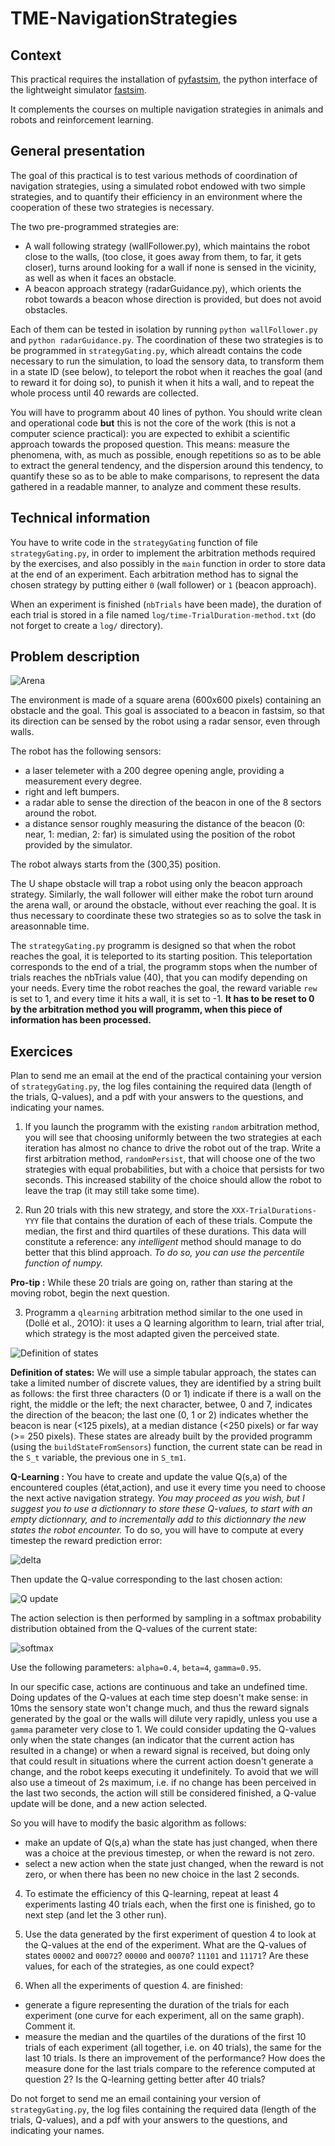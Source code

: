 # TME-NavigationStrategies

## Context

This practical requires the installation of [pyfastsim](https://github.com/alexendy/pyfastsim), the python interface of the lightweight simulator [fastsim](https://github.com/jbmouret/libfastsim).

It complements the courses on multiple navigation strategies in animals and robots and reinforcement learning.

## General presentation

The goal of this practical is to test various methods of coordination of navigation strategies, using a simulated robot endowed with two simple strategies, and to quantify their efficiency in an environment where the cooperation of these two strategies is necessary.

The two pre-programmed strategies are:
* A wall following strategy (wallFollower.py), which maintains the robot close to the walls, (too close, it goes away from them, to far, it gets closer), turns around looking for a wall if none is sensed in the vicinity, as well as when it faces an obstacle.
* A beacon approach strategy (radarGuidance.py), which orients the robot towards a beacon whose direction is provided, but does not avoid obstacles.

Each of them can be tested in isolation by running ```python wallFollower.py``` and ```python radarGuidance.py```. The coordination of these two strategies is to be programmed in ```strategyGating.py```, which alreadt contains the code necessary to run the simulation, to load the sensory data, to transform them in a state ID (see below), to teleport the robot when it reaches the goal (and to reward it for doing so), to punish it when it hits a wall, and to repeat the whole process until 40 rewards are collected.

You will have to programm about 40 lines of python. You should write clean and operational code **but** this is not the core of the work (this is not a computer science practical): you are expected to exhibit a scientific approach towards the proposed question. This means: measure the phenomena, with, as much as possible, enough repetitions so as to be able to extract the general tendency, and the dispersion around this tendency, to quantify these so as to be able to make comparisons, to represent the data gathered in a readable manner, to analyze and comment these results.

## Technical information

You have to write code in the ```strategyGating``` function of file ```strategyGating.py```, in order to implement the arbitration methods required by the exercises, and also possibly in the ```main``` function in order to store data at the end of an experiment. Each arbitration method has to signal the chosen strategy by putting either ```0``` (wall follower) or ```1``` (beacon approach).

When an experiment is finished (```nbTrials``` have been made), the duration of each trial is stored in a file named ```log/time-TrialDuration-method.txt``` (do not forget to create a ```log/``` directory).

## Problem description

![Arena](entonnoir2.png)

The environment is made of a square arena (600x600 pixels) containing an obstacle and the goal. This goal is associated to a beacon in fastsim, so that its direction can be sensed by the robot using a radar sensor, even through walls.

The robot has the following sensors:
- a laser telemeter with a 200 degree opening angle, providing a measurement every degree.
- right and left bumpers.
- a radar able to sense the direction of the beacon in one of the 8 sectors around the robot.
- a distance sensor roughly measuring the distance of the beacon (0: near, 1: median, 2: far) is simulated using the position of the robot provided by the simulator.

The robot always starts from the (300,35) position.

The U shape obstacle will trap a robot using only the beacon approach strategy.
Similarly, the wall follower will either make the robot turn around the arena wall, or around the obstacle, without ever reaching the goal. It is thus necessary to coordinate these two strategies so as to solve the task in areasonnable time.

The ```strategyGating.py``` programm is designed so that when the robot reaches the goal, it is teleported to its starting position. This teleportation corresponds to the end of a trial, the programm stops when the number of trials reaches the nbTrials value (40), that you can modify depending on your needs. Every time the robot reaches the goal, the reward variable ```rew``` is set to 1, and every time it hits a wall, it is set to -1. **It has to be reset to 0 by the arbitration method you will programm, when this piece of information has been processed.**

## Exercices

Plan to send me an email at the end of the practical containing your version of ```strategyGating.py```, the log files containing the required data (length of the trials, Q-values), and a pdf with your answers to the questions, and indicating your names.

1. If you launch the programm with the existing ```random``` arbitration method, you will see that choosing uniformly between the two strategies at each iteration has almost no chance to drive the robot out of the trap. Write a first arbitration method, ```randomPersist```, that will choose one of the two strategies with equal probabilities, but with a choice that persists for two seconds. This increased stability of the choice should allow the robot to leave the trap (it may still take some time).

2. Run 20 trials with this new strategy, and store the ```XXX-TrialDurations-YYY``` file that contains the duration of each of these trials. Compute the median, the first and third quartiles of these durations. This data will constitute a reference: any *intelligent* method should manage to do better that this blind approach. *To do so, you can use the percentile function of numpy.*

**Pro-tip :** While these 20 trials are going on, rather than staring at the moving robot, begin the next question.

3. Programm a ```qlearning``` arbitration method similar to the one used in (Dollé et al., 2O1O): it uses a Q learning algorithm to learn, trial after trial, which strategy is the most adapted given the perceived state.

![Definition of states](FigStates.png)

**Definition of states:** We will use a simple tabular approach, the states can take a limited number of discrete values, they are identified by a string built as follows: the first three characters (0 or 1) indicate if there is a wall on the right, the middle or the left; the next character, betwee, 0 and 7, indicates the direction of the beacon; the last one (0, 1 or 2) indicates whether the beacon is near (<125 pixels), at a median distance (<250 pixels) or far way (>= 250 pixels). These states are already built by the provided programm (using the ```buildStateFromSensors```) function, the current state can be read in the ```S_t``` variable, the previous one in ```S_tm1```.

**Q-Learning :** You have to create and update the value Q(s,a) of the encountered couples (état,action), and use it every time you need to choose the next active navigation strategy. *You may proceed as you wish, but I suggest you to use a dictionnary to store these Q-values, to start with an empty dictionnary, and to incrementally add to this dictionnary the new states the robot encounter.*
To do so, you will have to compute at every timestep the reward prediction error:

![delta](RPE.png)

Then update the Q-value corresponding to the last chosen action:

![Q update](QUpdate.png)

The action selection is then performed by sampling in a softmax probability distribution obtained from the Q-values of the current state:

![softmax](Softmax.png)

Use the following parameters: ```alpha=0.4```, ```beta=4```, ```gamma=0.95```.

In our specific case, actions are continuous and take an undefined time. Doing updates of the Q-values at each time step doesn't make sense: in 10ms the sensory state won't change much, and thus the reward signals generated by the goal or the walls will dilute very rapidly, unless you use a ```gamma``` parameter very close to 1. We could consider updating the Q-values only when the state changes (an indicator that the current action has resulted in a change) or when a reward signal is received, but doing only that could result in situations where the current action doesn't generate a change, and the robot keeps executing it undefinitely. To avoid that we will also use a timeout of 2s maximum, i.e. if no change has been perceived in the last two seconds, the action will still be considered finished, a Q-value update will be done, and a new action selected.

So you will have to modify the basic algorithm as follows:
* make an update of Q(s,a) whan the state has just changed, when there was a choice at the previous timestep, or when the reward is not zero.
* select a new action when the state just changed, when the reward is not zero, or when there has been no new choice in the last 2 seconds.

4. To estimate the efficiency of this Q-learning, repeat at least 4 experiments lasting 40 trials each, when the first one is finished, go to next step (and let the 3 other run).

5. Use the data generated by the first experiment of question 4 to look at the Q-values at the end of the experiment. What are the Q-values of states ```00002``` and ```00072```? ```00000``` and ```00070```? ```11101``` and ```11171```? Are these values, for each of the strategies, as one could expect?

6. When all the experiments of question 4. are finished:
* generate a figure representing the duration of the trials for each experiment (one curve for each experiment, all on the same graph). Comment it.
* measure the median and the quartiles of the durations of the first 10 trials of each experiment (all together, i.e. on 40 trials), the same for the last 10 trials. Is there an improvement of the performance? How does the measure done for the last trials compare to the reference computed at question 2? Is the Q-learning getting better after 40 trials?

Do not forget to send me an email containing your version of ```strategyGating.py```, the log files containing the required data (length of the trials, Q-values), and a pdf with your answers to the questions, and indicating your names.
